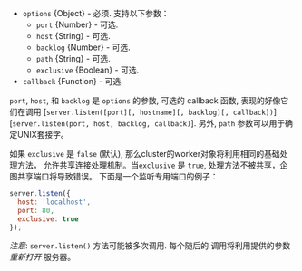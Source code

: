 <!-- YAML
added: v0.11.14
-->

* `options` {Object} - 必须. 支持以下参数：
  * `port` {Number} - 可选.
  * `host` {String} - 可选.
  * `backlog` {Number} - 可选.
  * `path` {String} - 可选.
  * `exclusive` {Boolean} - 可选.
* `callback` {Function} - 可选.

`port`, `host`, 和 `backlog` 是 `options` 的参数,
可选的 callback 函数, 表现的好像它们在调用
[`server.listen([port][, hostname][, backlog][, callback])`][`server.listen(port, host, backlog, callback)`].
另外,  `path` 参数可以用于确定UNIX套接字。

如果 `exclusive` 是 `false` (默认), 那么cluster的worker对象将利用相同的基础处理方法，
允许共享连接处理机制。当`exclusive` 是 `true`, 处理方法不被共享，企图共享端口将导致错误。
下面是一个监听专用端口的例子：

```js
server.listen({
  host: 'localhost',
  port: 80,
  exclusive: true
});
```

*注意*: `server.listen()` 方法可能被多次调用. 每个随后的
调用将利用提供的参数 *重新打开* 服务器。

